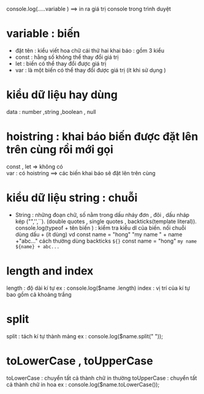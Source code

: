 console.log(.....variable ) ==> in ra giá trị console trong trình duyệt
# variable : biến 
- đặt tên : kiểu viết hoa chữ cái thứ hai 
khai báo : gồm 3 kiểu 
- const : hằng số không thể thay đổi giá trị 
- let  : biến có thể thay đổi được giá trị
- var  : là một biến có thể thay đổi được giá trị (ít khi sử dụng )
# kiểu dữ liệu hay dùng 
  data : number ,string ,boolean , null
# hoistring : khai báo biến được đặt lên trên cùng rồi mới gọi
  const , let => không có  
  var : có hoistring ==> các biến khai báo sẽ đặt lên trên cùng 
# kiểu dữ liệu string : chuỗi 
- String : những đoạn chữ, số nằm trong dấu nháy đơn , đôi , dấu nháp kép ("",'',``).
 (double quotes , single quotes , backticks(template literal)).
 console.log(typeof + tên biến ) : kiểm tra kiểu dl của biến.
 nối chuỗi dùng dấu + (ít dùng)
    vd const name = "hong" 
    "my name " + name +"abc..."
  cách thường dùng backticks `${}`
    const name = "hong" 
    `my name ${name} + abc...`
# length and index 
length : độ dài kí tự 
  ex : console.log($name .length)
index : vị trí của kí tự bao gồm cả khoảng trắng
# split 
 split : tách kí tự thành mảng 
 ex : console.log($name.split(" "));
# toLowerCase , toUpperCase
 toLowerCase : chuyển tất cả thành chữ in thường
 toUpperCase : chuyển tất cả thành chữ in hoa
 ex : console.log($name.toLowerCase());